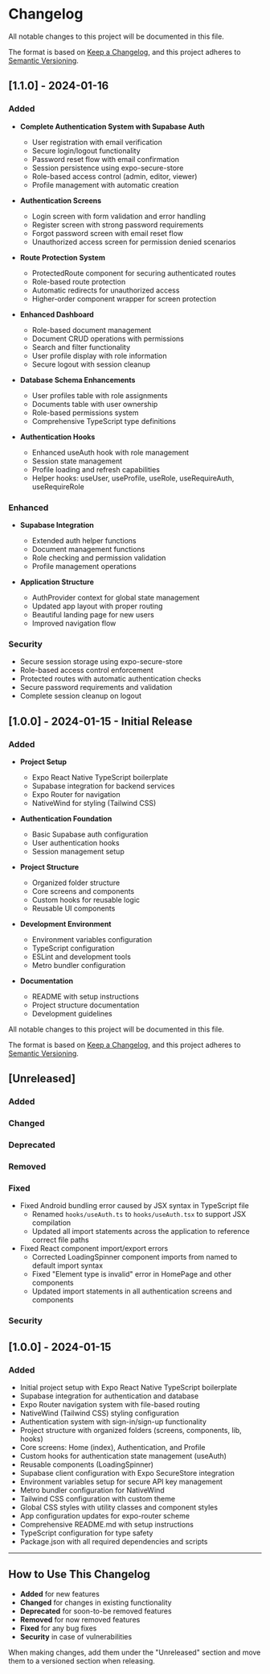 # Changelog

All notable changes to this project will be documented in this file.

The format is based on [Keep a Changelog](https://keepachangelog.com/en/1.0.0/),
and this project adheres to [Semantic Versioning](https://semver.org/spec/v2.0.0.html).

## [1.1.0] - 2024-01-16

### Added
- **Complete Authentication System with Supabase Auth**
  - User registration with email verification
  - Secure login/logout functionality
  - Password reset flow with email confirmation
  - Session persistence using expo-secure-store
  - Role-based access control (admin, editor, viewer)
  - Profile management with automatic creation

- **Authentication Screens**
  - Login screen with form validation and error handling
  - Register screen with strong password requirements
  - Forgot password screen with email reset flow
  - Unauthorized access screen for permission denied scenarios

- **Route Protection System**
  - ProtectedRoute component for securing authenticated routes
  - Role-based route protection
  - Automatic redirects for unauthorized access
  - Higher-order component wrapper for screen protection

- **Enhanced Dashboard**
  - Role-based document management
  - Document CRUD operations with permissions
  - Search and filter functionality
  - User profile display with role information
  - Secure logout with session cleanup

- **Database Schema Enhancements**
  - User profiles table with role assignments
  - Documents table with user ownership
  - Role-based permissions system
  - Comprehensive TypeScript type definitions

- **Authentication Hooks**
  - Enhanced useAuth hook with role management
  - Session state management
  - Profile loading and refresh capabilities
  - Helper hooks: useUser, useProfile, useRole, useRequireAuth, useRequireRole

### Enhanced
- **Supabase Integration**
  - Extended auth helper functions
  - Document management functions
  - Role checking and permission validation
  - Profile management operations

- **Application Structure**
  - AuthProvider context for global state management
  - Updated app layout with proper routing
  - Beautiful landing page for new users
  - Improved navigation flow

### Security
- Secure session storage using expo-secure-store
- Role-based access control enforcement
- Protected routes with automatic authentication checks
- Secure password requirements and validation
- Complete session cleanup on logout

## [1.0.0] - 2024-01-15 - Initial Release

### Added
- **Project Setup**
  - Expo React Native TypeScript boilerplate
  - Supabase integration for backend services
  - Expo Router for navigation
  - NativeWind for styling (Tailwind CSS)

- **Authentication Foundation**
  - Basic Supabase auth configuration
  - User authentication hooks
  - Session management setup

- **Project Structure**
  - Organized folder structure
  - Core screens and components
  - Custom hooks for reusable logic
  - Reusable UI components

- **Development Environment**
  - Environment variables configuration
  - TypeScript configuration
  - ESLint and development tools
  - Metro bundler configuration

- **Documentation**
  - README with setup instructions
  - Project structure documentation
  - Development guidelines

All notable changes to this project will be documented in this file.

The format is based on [Keep a Changelog](https://keepachangelog.com/en/1.0.0/),
and this project adheres to [Semantic Versioning](https://semver.org/spec/v2.0.0.html).

## [Unreleased]

### Added

### Changed

### Deprecated

### Removed

### Fixed
- Fixed Android bundling error caused by JSX syntax in TypeScript file
  - Renamed `hooks/useAuth.ts` to `hooks/useAuth.tsx` to support JSX compilation
  - Updated all import statements across the application to reference correct file paths
- Fixed React component import/export errors
  - Corrected LoadingSpinner component imports from named to default import syntax
  - Fixed "Element type is invalid" error in HomePage and other components
  - Updated import statements in all authentication screens and components

### Security

## [1.0.0] - 2024-01-15

### Added
- Initial project setup with Expo React Native TypeScript boilerplate
- Supabase integration for authentication and database
- Expo Router navigation system with file-based routing
- NativeWind (Tailwind CSS) styling configuration
- Authentication system with sign-in/sign-up functionality
- Project structure with organized folders (screens, components, lib, hooks)
- Core screens: Home (index), Authentication, and Profile
- Custom hooks for authentication state management (useAuth)
- Reusable components (LoadingSpinner)
- Supabase client configuration with Expo SecureStore integration
- Environment variables setup for secure API key management
- Metro bundler configuration for NativeWind
- Tailwind CSS configuration with custom theme
- Global CSS styles with utility classes and component styles
- App configuration updates for expo-router scheme
- Comprehensive README.md with setup instructions
- TypeScript configuration for type safety
- Package.json with all required dependencies and scripts

---

## How to Use This Changelog

- **Added** for new features
- **Changed** for changes in existing functionality
- **Deprecated** for soon-to-be removed features
- **Removed** for now removed features
- **Fixed** for any bug fixes
- **Security** in case of vulnerabilities

When making changes, add them under the "Unreleased" section and move them to a versioned section when releasing.
